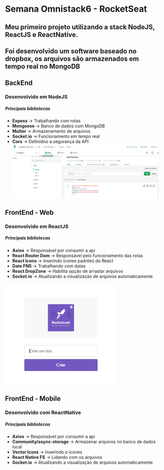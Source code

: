# Semana Omnistack6 - RocketSeat
## Meu primeiro projeto utilizando a stack NodeJS, ReactJS e ReactNative.
## Foi desenvolvido um software baseado no dropbox, os arquivos são armazenados em tempo real no MongoDB

## BackEnd
### Desenvolvido em NodeJS
##### Principais bibliotecas
- **Expess** -> Trabalhando com rotas
- **Mongoose** -> Banco de dados com MongoDB
- **Multer** -> Armazenamento de arquivos
- **Socket.io** -> Funcionamento em tempo real
- **Cors** -> Definidno a segurança da API
![](mongo.png)

## FrontEnd - Web
### Desenvolvido em ReactJS
##### Principais bibliotecas
- **Axios** -> Responsável por consumir a api
- **React Router Dom** -> Responsável pelo funcionamento das rotas
- **React Icons** -> Inserindo icones padrões do React
- **Date FNS** -> Trabalhando com datas
- **React DropZone** -> Habilita opção de arrastar arquivos
- **Socket.io** -> Atualizando a visualização de arquivos automaticamente

![](frontWeb.png)

## FrontEnd - Mobile
### Desenvolvido com ReactNative
##### Principais bibliotecas
- **Axios** -> Responsável por consumir a api
- **Community/async-storage** -> Armazenar arquivos no banco de dados local
- **Vector Icons** -> Inserindo o icones
- **React Native FS** -> Lidando com os arquivos
- **Socket.io** -> Atualizando a visualização de arquivos automaticamente

